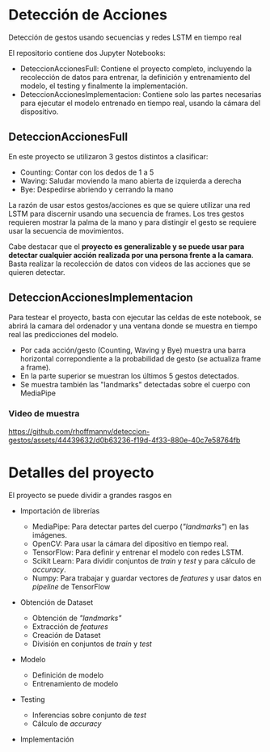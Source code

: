 # Detección de Acciones

Detección de gestos usando secuencias y redes LSTM en tiempo real

El repositorio contiene dos Jupyter Notebooks:

- DeteccionAccionesFull: Contiene el proyecto completo, incluyendo la recolección de datos para entrenar, la definición y entrenamiento del modelo, el testing y finalmente la implementación.
- DeteccionAccionesImplementacion: Contiene solo las partes necesarias para ejecutar el modelo entrenado en tiempo real, usando la cámara del dispositivo.

## DeteccionAccionesFull

En este proyecto se utilizaron 3 gestos distintos a clasificar:

- Counting: Contar con los dedos de 1 a 5
- Waving: Saludar moviendo la mano abierta de izquierda a derecha
- Bye: Despedirse abriendo y cerrando la mano

La razón de usar estos gestos/acciones es que se quiere utilizar una red LSTM para discernir usando una secuencia de frames.
Los tres gestos requieren mostrar la palma de la mano y para distingir el gesto se requiere usar la secuencia de movimientos.

Cabe destacar que el **proyecto es generalizable y se puede usar para detectar cualquier acción realizada por una persona frente a la camara**.
Basta realizar la recolección de datos con videos de las acciones que se quieren detectar.

## DeteccionAccionesImplementacion

Para testear el proyecto, basta con ejecutar las celdas de este notebook, se abrirá la camara del ordenador y una ventana donde se muestra en tiempo real las predicciones del modelo.

- Por cada acción/gesto (Counting, Waving y Bye) muestra una barra horizontal correpondiente a la probabilidad de gesto (se actualiza frame a frame).
- En la parte superior se muestran los últimos 5 gestos detectados.
- Se muestra también las "landmarks" detectadas sobre el cuerpo con MediaPipe


### Video de muestra

https://github.com/rhoffmannv/deteccion-gestos/assets/44439632/d0b63236-f19d-4f33-880e-40c7e58764fb



# Detalles del proyecto

El proyecto se puede dividir a grandes rasgos en

- Importación de librerías
  - MediaPipe: Para detectar partes del cuerpo (*"landmarks"*) en las imágenes.
  - OpenCV: Para usar la cámara del dipositivo en tiempo real.
  - TensorFlow: Para definir y entrenar el modelo con redes LSTM.
  - Scikit Learn: Para dividir conjuntos de *train* y *test* y para cálculo de *accuracy*.
  - Numpy: Para trabajar y guardar vectores de *features* y usar datos en *pipeline* de TensorFlow
 
- Obtención de Dataset
  - Obtención de *"landmarks"*
  - Extracción de *features*
  - Creación de Dataset
  - División en conjuntos de *train* y *test*

- Modelo
  - Definición de modelo
  - Entrenamiento de modelo
   
- Testing
  - Inferencias sobre conjunto de *test*
  - Cálculo de *accuracy*
 
- Implementación 




